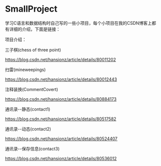 # SmallProject

学习C语言和数据结构时自己写的一些小项目，每个小项目在我的CSDN博客上都有详细的介绍，下面是链接：



项目介绍：

三子棋(chess of three  point)

https://blog.csdn.net/hansionz/article/details/80011202

扫雷(mineweepings)

https://blog.csdn.net/hansionz/article/details/80012443

注释装换(CommentCovert)

https://blog.csdn.net/hansionz/article/details/80884173

通讯录--静态(contact1)

https://blog.csdn.net/hansionz/article/details/80517582

通讯录--动态(contact2)

https://blog.csdn.net/hansionz/article/details/80524407


通讯录--保存信息(contact3)

https://blog.csdn.net/hansionz/article/details/80536012